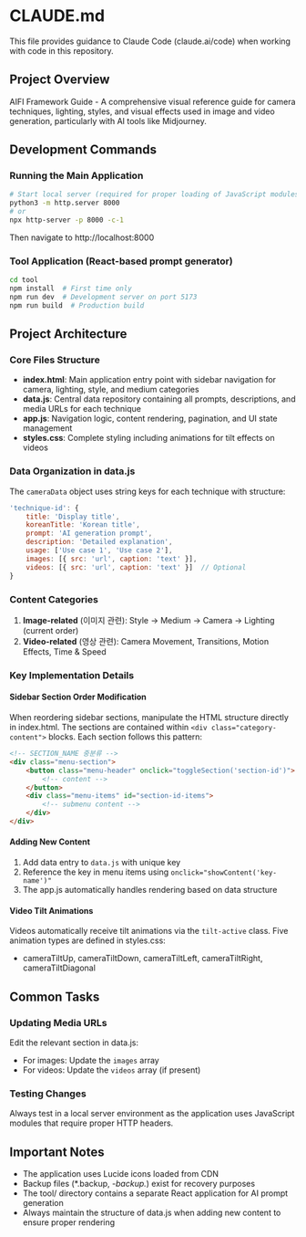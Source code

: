 # CLAUDE.md

This file provides guidance to Claude Code (claude.ai/code) when working with code in this repository.

## Project Overview

AIFI Framework Guide - A comprehensive visual reference guide for camera techniques, lighting, styles, and visual effects used in image and video generation, particularly with AI tools like Midjourney.

## Development Commands

### Running the Main Application
```bash
# Start local server (required for proper loading of JavaScript modules)
python3 -m http.server 8000
# or
npx http-server -p 8000 -c-1
```
Then navigate to http://localhost:8000

### Tool Application (React-based prompt generator)
```bash
cd tool
npm install  # First time only
npm run dev  # Development server on port 5173
npm run build  # Production build
```

## Project Architecture

### Core Files Structure
- **index.html**: Main application entry point with sidebar navigation for camera, lighting, style, and medium categories
- **data.js**: Central data repository containing all prompts, descriptions, and media URLs for each technique
- **app.js**: Navigation logic, content rendering, pagination, and UI state management
- **styles.css**: Complete styling including animations for tilt effects on videos

### Data Organization in data.js
The `cameraData` object uses string keys for each technique with structure:
```javascript
'technique-id': {
    title: 'Display title',
    koreanTitle: 'Korean title',
    prompt: 'AI generation prompt',
    description: 'Detailed explanation',
    usage: ['Use case 1', 'Use case 2'],
    images: [{ src: 'url', caption: 'text' }],
    videos: [{ src: 'url', caption: 'text' }]  // Optional
}
```

### Content Categories
1. **Image-related** (이미지 관련): Style → Medium → Camera → Lighting (current order)
2. **Video-related** (영상 관련): Camera Movement, Transitions, Motion Effects, Time & Speed

### Key Implementation Details

#### Sidebar Section Order Modification
When reordering sidebar sections, manipulate the HTML structure directly in index.html. The sections are contained within `<div class="category-content">` blocks. Each section follows this pattern:
```html
<!-- SECTION_NAME 중분류 -->
<div class="menu-section">
    <button class="menu-header" onclick="toggleSection('section-id')">
        <!-- content -->
    </button>
    <div class="menu-items" id="section-id-items">
        <!-- submenu content -->
    </div>
</div>
```

#### Adding New Content
1. Add data entry to `data.js` with unique key
2. Reference the key in menu items using `onclick="showContent('key-name')"`
3. The app.js automatically handles rendering based on data structure

#### Video Tilt Animations
Videos automatically receive tilt animations via the `tilt-active` class. Five animation types are defined in styles.css:
- cameraTiltUp, cameraTiltDown, cameraTiltLeft, cameraTiltRight, cameraTiltDiagonal

## Common Tasks

### Updating Media URLs
Edit the relevant section in data.js:
- For images: Update the `images` array
- For videos: Update the `videos` array (if present)

### Testing Changes
Always test in a local server environment as the application uses JavaScript modules that require proper HTTP headers.

## Important Notes
- The application uses Lucide icons loaded from CDN
- Backup files (*.backup, *-backup.*) exist for recovery purposes
- The tool/ directory contains a separate React application for AI prompt generation
- Always maintain the structure of data.js when adding new content to ensure proper rendering